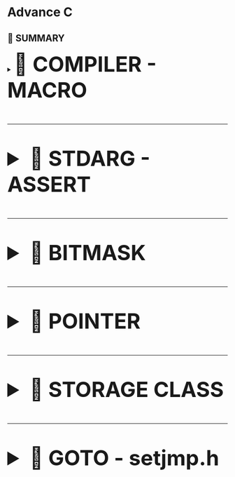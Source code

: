 # Advance C
<h2>📕 SUMMARY </h2>

<details>
  <summary><font size="10"><b>📑 COMPILER - MACRO </b></front></summary>

  ---

## I. Compiler
- Compiler là một chương trình dịch mã nguồn (source code) thành ngôn ngữ máy để thực thi trên máy tính.
  ### Quá trình biên dịch:
          C source (.c)  -->  Preprocessing (.i)  -->  Compilation (.s)  -->  Assembly (.o)  -->  Linking (Executable)
  #### 1. Preprocessing (tiền xử lý):
    - Xử lý các chỉ thị tiền xử lý (#include, #define, #ifdef...).
    - Xóa comment
    - Expand Marco: là quá trình thay thế macro (định nghĩa bằng #define) bằng giá trị hoặc đoạn mã tương ứng trong giai đoạn tiền xử lý (Preprocessing) trước khi biên dịch.

    > Dùng câu lệnh gcc -E program.c -o program.i
  
  #### 2. Compilation (Biên dịch):
    - Dịch mã nguồn .i thành mã Assembly .s

    > Dùng câu lệnh gcc -S program.i -o program.s

  #### 3. Assembly (Dịch Assembly):
    - Dịch mã Assembly .s thành mã máy (Object code) .o

    > Dùng câu lệnh gcc -c program.s -O program.o
  #### 4. Linking
    - Ghép nhiều file object .o và thư viện để tạo ra file thực thi .exe hoặc .out

     Dùng câu lệnh gcc -o program main.c utils.c

## II. MACRO và chỉ thị tiền xử lý
  ### 1. Macro:
 - Macro là một tính năng của compiler trong c, nó dùng để thay thế 1 giá trị hay đoạn mã được định nghĩa bằng #define ở preprocessing. Nó không tốn bộ nhớ hay thời gian chạy, do quá trình này diễn ra trước khi biên dịch
 - Syntax: #define TÊN_MACRO nội_dung_thay_thế
 - Macro không kiểm tra kiểu dữ liệu như hàm

  ### 2. Các chỉ thị tiền xử lý:
  #### 2.1. #include:
  - #include còn gọi là chỉ thị bao gồm tệp. Chỉ thị #include dùng để chèn nội dung của một file vào mã nguồn chương trình.
  - Có chức năng tái sử dụng mã nguồn và phân chia chương trình thành các phần nhỏ, giúp quản lý mã nguồn hiệu quả
  - #include dùng dấu <  (ví dụ: #include <stdio.h) dùng để include 1 thư viện chuẩn của c
  - #include dùng dấu " " (ví dụ: #include "utilities.h") dùng để include 1 file tự viết trong thư mục hiện tại

  #### 2.2. #define:
  - #define là chỉ thị định nghĩa, dùng để định nghĩa tên để thay thế cho giá trị, hàm, mảng, ...
  
  _Ex: dùng #define cho 1 value_
  ```c
    #include <stdio.h>
    // Định nghĩa hằng số Pi sử dụng #define
    #define PI 3.14
    int main() {
        // Sử dụng hằng số Pi trong chương trình
        double radius = 5.0;
        double area = PI * radius * radius;
    
        printf("Radius: %.2f\n", radius);
        printf("Area of the circle: %.2f\n", area);
    
        return 0;
    }
  ```

  _Ex: dùng #define cho 1 hàm_
  ```c
    #include <stdio.h>
    
    // Macro để tính bình phương của một số
    #define SQUARE(x) ((x) * (x))
    
    int main() {
        // Sử dụng macro để tính bình phương của num
        int result = SQUARE(5);
    
        printf("Result is: %d\n", result);
    
        return 0;
    }
  ```

  - Cần đặt dấu () để tránh lỗi toán tử
  ```c
    #include <stdio.h>
    
    // Định nghĩa macro để tìm số lớn hơn giữa hai số
    #define MAX(x, y) ((x)  (y) ? (x) : (y))
    
    int main() {
        int a = 10, b = 20;
        
        // Sử dụng macro để tìm số lớn hơn giữa a và b
        int maxNumber = MAX(a, b);
    
        printf("The bigger number between %d and %d is: %d\n", a, b, maxNumber);
    
        return 0;
    }
  ```

  - Đổi với #define cần nhiều hàng thì dùng kí tự '\' ở cuối dòng
  ```c
    #include <stdio.h>

    #define CREATE_FUNC(name, cmd) \
    void name()                    \
    {                              \
        print(cmd)                 \
    }
    
    int main() {
        CREATE_FUNC(test1, "this is ....\n");
        test1();
        return 0;
    }
  ```

  #### 2.3. #undef:
  - Chỉ thị #undef dùng để hủy định nghĩa của một macro đã được định nghĩa trước đó bằng #define

  _Ex:_
  ```c
    #include <stdio.h>
    
    // Định nghĩa SENSOR_DATA 
    #define SENSOR_DATA 42
    
    int main() {
        printf("Value of MY_MACRO: %d\n", MY_MACRO);
    
        // Hủy định nghĩa SENSOR_DATA 
        #undef SENSOR_DATA 
        // Định nghĩa SENSOR_DATA 
        #define SENSOR_DATA 50
    
        printf("Value of MY_MACRO: %d\n", MY_MACRO);
    
        return 0;
    }
  ```

  #### 2.4. #if, #elif, #else:
  - **#if** sử dụng để bắt đầu một điều kiện tiền xử lý.
  - Nếu điều kiện trong **#if** là đúng, các dòng mã nguồn sau **#if** sẽ được biên dịch
  - Nếu sai, các dòng mã nguồn sẽ bị bỏ qua đến khi gặp **#endif**
  - #**elif** dùng để thêm một điều kiện mới khi điều kiện trước đó trong **#if** hoặc **#elif** là sai
  - **#else** dùng khi không có điều kiện nào ở trên đúng.
  - Dùng **#if, #elif, #else** khi:
      - Muốn trình biên dịch có điều kiện (ví dụ muốn chạy trên Win hay Linux)
      - Khi làm việc với macro và cấu hình (muốn bật tắt tính năng mà k phải sửa code nhiều lần)
      - Khi tối ưu hóa code để chạy trên nhiều môi trường khác nhau (x86 hoặc ARM)

  _Ex:_
  ```c
    #include <stdio.h>
    
    typedef enum
    {
        GPIOA,
        GPIOB,
        GPIOC
    } Ports;
    
    typedef enum
    {
        PIN1,
        PIN2,
        PIN3,
        PIN4,
        PIN5,
        PIN6,
        PIN7,
    } Pins;
    
    typedef enum
    {
        HIGH,
        LOW
    } Status;
    
    #define STM32 0
    #define ATMEGA 1
    #define PIC 2
    
    #define MCU STM32
    
    #if MCU == STM32
    void daoTrangThaiDen(Ports port, Pins pin, Status status)
    {
        if (status == HIGH)
        {
            HAL_GPIO_WritePin(port, pin, LOW);
        }
        else
        {
            HAL_GPIO_WritePin(port, pin, HIGH);
        }  
    }
    #elif MCU == ATMEGA
    void daoTrangThaiDen(Pins pin, Status status)
    {
        if (status == HIGH)
        {
            digitalWrite(pin, LOW);
        }
        else
        {
            digitalWrite(pin, HIGH);
        }  
    }
    
    #endif
    
    void delay(int ms)
    {
    
    }
    
    
    int main()
    {
        while(1)
        {
            daoTrangThaiDen(GPIOA,13,HIGH);
            delay(1000);
        }
    
        return 0;
    }
  ```

  - Dùng chỉ thị #if, #elif, #else trong hàm main, không dùng if, elif và else trong hàm main trong trường hợp này do:
    - Dùng #if giúp chỉ biên dịch phần code cần thiết, tránh dư thừa, tối ưu chương trình.
    - Dùng if sẽ làm chương trình chậm hơn, nặng hơn do vẫn giữ tất cả mã nguồn trong file biên dịch.

  _Ex:_
  ```c
    #include <stdio.h>
    
    typedef enum{
        LOW,
        HIGH
    } Status;
    
    typedef enum{
        PIN0,
        PIN1,
        PIN2,
        PIN3,
        PIN4,
        PIN5,
        PIN6,
        PIN7,
    } Pin;
    
    #define ESP32      1
    #define STM32      2
    #define ATmega324  3
    
    #define MCU STM32
    
    int main(int argc, char const *argv[])
    {
        while(1){
            #if MCU == STM32
                void digitalWrite(Pin pin, Status state) {
                    if (state == HIGH){
                        GPIOA-BSRR = (1 << pin);  // Đặt bit tương ứng để thiết lập chân
                    } 
                    else {
                        GPIOA-BSRR = (1 << (pin + 16));  // Đặt bit tương ứng để reset chân
                    }
                }
    
            #elif MCU == ESP32
                void digitalWrite(Pin pin, Status state) {
                    if (state == HIGH) {
                        GPIO.out_w1ts = (1 << pin);  // Đặt bit tương ứng để thiết lập chân HIGH
                    } 
                    else {
                        GPIO.out_w1tc = (1 << pin);  // Đặt bit tương ứng để reset chân LOW
                    }
                }
    
            #else
                void digitalWrite(Pin pin, Status state) {
                    if (state == HIGH) {
                        PORTA |= (1 << pin);  // Đặt bit tương ứng để thiết lập chân HIGH
                    } 
                    else {
                        PORTA &= ~(1 << pin);  // Xóa bit tương ứng để reset chân LOW
                    }
                }
                
            #endif
        }
        return 0;
    }
  ```

  #### 2.5. #ifdef, #ifndef:
  - #ifdef dùng để kiểm tra một macro đã được định nghĩa hay chưa, nếu macro đã được định nghĩa thì mã nguồn sau #ifdef sẽ được biên dịch.
  - #ifndef dùng để kiểm tra một macro đã được định nghĩa hay chưa, nếu macro chưa được định nghĩa thì mã nguồn sau #ifndef sẽ được biên dịch
  - Dùng #ifdef cũng để tránh trường hợp khi 1 file #include nhiều lần gây ra lỗi biên dịch như ví dụ sau sẽ gặp lỗi define nhiều lần
  
  _Ex:_

  file abc.txt:

  ```c
      #ifndef __ABC_H
      #define __ABC_H
      
      int a = 10;
      
      #endif
  ```

  file main.c:

  ```c
    #include <stdio.h>
    
    #include "abc.txt"
    #include "abc.txt"
    #include "abc.txt"
    
    
    int main()
    {
        printf("Hello \n");
        
        return 0;
    }
  ```

  _Ex: kiểm tra file include nhiều lần bằng **Header Guard**_

  ```c
    #ifndef TEST_H
    #define TEST_H ...
  ```

  _Có cách đơn giản hơn là dùng #pragma once_

  ### 3. Các toán tử tiền xử lý:

  #### 3.1. Toán tử stringize "#":toán tử này cho phép chuyển đổi các tham số thành chuỗi

  _Ex:_

  ```c
    #include <stdio.h>
    
    #define STRINGIZE(x) #x
    #define DATA 40
    
    int main() {
    
        // Sử dụng toán tử #
        printf("The value is: %s\n", STRINGIZE(DATA));
    
        return 0;
    }
  ```

  #### 3.2. Toán tử token pasting "##" : toán tử nối 2 token lại với nhau

  _Ex:_

  ```c
    #include <stdio.h>
    
    #define CREATE_VAR(name, num) int name##num = num;
    
    int main() {
        CREATE_VAR(var, 1)  // Tạo ra int var1 = 1;
        CREATE_VAR(var, 2)  // Tạo ra int var2 = 2;
    
        printf("%d, %d\n", var1, var2);  //output: 1, 2
        return 0;
    }
  ```

  #### 3.3. Toán tử variadic: Dùng cho hàm chưa biết số lượng tham số truyền vào

  - Syntax: #define MACRO_NAME(...) macro_expansion(__VA_ARGS__)
    ... đại diện danh sách đối số
    __VA_ARGS__ đại diện cho tất cả các tham số truyền vào sau dấu ...

  ```c
    #include <stdio.h>
    
    #define LOG(fmt, ...) printf("[LOG] " fmt "\n", __VA_ARGS__)
    
    int main() {
        LOG("Hello, %s!", "World");  // printf("[LOG] Hello, %s!\n", "World");
        LOG("Sum: %d + %d = %d", 5, 10, 5 + 10);
        return 0;
    }
  ```

  - fmt: Chuỗi format (ví dụ: "[LOG] " fmt "\n").
  - __VA_ARGS__: Các tham số còn lại truyền vào printf.


  _##__VA_ARGS__ Variadic Macro không cần đối số:  Dấu ##__VA_ARGS__ giúp tránh lỗi nếu không có tham số nào truyền vào._
  
  ```c
    #include <stdio.h>
    
    // Định nghĩa macro DEBUG_PRINT với __VA_ARGS__
    #define DEBUG_PRINT(fmt, ...) printf("[DEBUG] " fmt "\n", ##__VA_ARGS__)
    
    int main() {
        int x = 10, y = 20;
    
        // In chuỗi đơn giản
        DEBUG_PRINT("Program started");
    
        // In biến với format string
        DEBUG_PRINT("Value of x: %d", x);
        DEBUG_PRINT("Sum of x and y: %d + %d = %d", x, y, x + y);
    
        return 0;
    }
  ```
    
</details>

  ---

<details>
  <summary><font size="10"><b>📑 STDARG - ASSERT </b></front></summary>
  
  ---

## I. Thư viện stdarg

  - Cung cấp các phương thức để làm việc với các hàm có số lượng input parameter không cố định (như printf, scanf, ...)
  - Các phương thức như:
    | **Macro**                           | **Mô tả** |
    |-------------------------------------|-----------|
    | `va_list`                           | Kiểu dữ liệu khai báo một biến cho list các đối số |
    | `va_start(va_list, last_fixed_arg)`       | Khởi tạo danh sách đối số, nhận vào 2 tham số là biến **va_list** được khai báo ở trên và **last_fixed_arg** là tên của đối số cuối cùng có kiểu cố định trước danh sách đối số không cố định |
    | `va_arg(va_list, type)`             | Lấy giá trị của đối số tiếp theo trong danh sách, có kiểu type |
    | `va_end(va_list)`                   | Kết thúc việc sử dụng list đối số biến đổi (cần gọi trước khi kết thúc hàm) |
    | `va_copy(arg2, arg1)`               | Dùng để copy dữ liệu cùng kiểu va_list (copy arg1 gán cho arg2)  |

  _Ex:_

  ```c
    #include <stdarg.h>
    #include <stdio.h>
    
    // Hàm tính tổng các số
    int sum(int count, ...) {  //count dùng để xác định số lượng tham số
        va_list args;  // Khai báo biến danh sách đối số
        va_start(args, count);  // Khởi tạo danh sách, count là đối số cuối cùng có kiểu cố định giúp xác định vị trí của danh sách đối số biến đổi.
        int total = 0;
    
        for (int i = 0; i < count; i++) {
            total += va_arg(args, int);  // Lấy từng đối số và cộng vào tổng
        }
    
        va_end(args);  // Kết thúc danh sách đối số
        return total;
    }
    
    int main() {
        printf("Tổng: %d\n", sum(3, 10, 20, 30)); // Kết quả: 60
        printf("Tổng: %d\n", sum(5, 1, 2, 3, 4, 5)); // Kết quả: 15
        return 0;
    }
  ```

  _Ex: kiểu struct_

  ```c
    #include <stdio.h>
    #include <stdarg.h>
    
    
    typedef struct Data
    {
        int x;
        double y;
    } Data;
    
    void display(int count, ...) {
    
        va_list args;
    
        va_start(args, count);
    
        int result = 0;
    
        for (int i = 0; i < count; i++)
        {
            Data tmp = va_arg(args,Data);
            printf("Data.x at %d is: %d\n", i,tmp.x);
            printf("Data.y at %d is: %f\n", i,tmp.y);
        }
       
    
        va_end(args);
    
    
    }
    
    int main() {
    
    
        display(3, (Data){2,5.0} , (Data){10,57.0}, (Data){29,36.0});
        return 0;
    }
  ```

  _Ex: không có số lượng tham số truyền vào như ở ví dụ trên_

  ```c
    #include <stdio.h>
    #include <stdarg.h>
    
    typedef enum {
        TEMPERATURE_SENSOR,
        PRESSURE_SENSOR
    } SensorType;
    
    void processSensorData(SensorType type, ...) {  //SensorType type là tham số cố định để va_start hoạt động, nó không nhất thiết phải là int count
        va_list args;
        va_start(args, type);
    
        switch (type) {
            case TEMPERATURE_SENSOR: {
                int numArgs = va_arg(args, int);
                int sensorId = va_arg(args, int);
                float temperature = va_arg(args, double); // float được promote thành double
                printf("Temperature Sensor ID: %d, Reading: %.2f degrees\n", sensorId, temperature);
                if (numArgs  2) {
                    // Xử lý thêm tham số nếu có
                    char* additionalInfo = va_arg(args, char*);
                    printf("Additional Info: %s\n", additionalInfo);
                }
                break;
            }
            case PRESSURE_SENSOR: {
                int numArgs = va_arg(args, int);
                int sensorId = va_arg(args, int);
                int pressure = va_arg(args, int);
                printf("Pressure Sensor ID: %d, Reading: %d Pa\n", sensorId, pressure);
                if (numArgs  2) {
                    // Xử lý thêm tham số nếu có
                    char* unit = va_arg(args, char*);
                    printf("Unit: %s\n", unit);
                }
                break;
            }
        }
    
        va_end(args);
    }
    
    int main() {
        processSensorData(TEMPERATURE_SENSOR, 2, 1, 36.5, "Room Temperature");
        processSensorData(PRESSURE_SENSOR, 2, 2, 101325);
        return 0;
    }
  ```

  **NOTE:**

  - Các tham số truyền vào phải có cùng kiểu dữ liệu, nếu không có thể gây lỗi undefined behavior
  - Có thể không cần truyền tham số xác định số lượng đối số cần truyền vào nếu biết được chính xác số lượng cần truyền là bao nhiêu

## II. Thư viện assert
  - Cung cấp macro assert để kiểm tra một điều kiện. 
  - Nếu điều kiện đúng (true), không có gì xảy ra và chương trình tiếp tục thực thi.
  - Nếu điều kiện sai (false), chương trình dừng lại và thông báo một thông điệp lỗi.
  - Dùng trong debug, dùng **#define NDEBUG** để tắt debug

  _Ex:_

  ```c
    #include <stdio.h>
    #include <assert.h>
    
    void divide(int a, int b) {
        assert(b != 0 && "Mau phai khac 0");  // Kiểm tra b có khác 0 không
        printf("Result: %d\n", a / b);
    }
    
    int main() {
        int x = 10, y = 0;
        divide(x, 2);  // Hợp lệ, in kết quả
        divide(x, y);  // Lỗi: assert(b != 0) sẽ kích hoạt lỗi và dừng chương trình
    
        return 0;
    }
  ```

   Output: Assertion failed: b != 0 && "Mau phai khac 0", file main.c, line 6.

  - Hoặc có thể dùng #define như sau:

  ```c
    #include <stdio.h>
    #include <assert.h>

    #define LOG(condition, cmd) assert(condition && #cmd)  // '#' dùng để biến thành chuỗi
    
    void divide(int a, int b) {
        LOG(b != 0, Mau phai khac 0);  // Kiểm tra b có khác 0 không
        printf("Result: %d\n", a / b);
    }
  ```

</details>

  ---

<details>
  <summary><font size="10"><b>📑 BITMASK </b></front></summary>
  
  ---

</details>

  ---

<details>
  <summary><font size="10"><b>📑 POINTER </b></front></summary>
  
  ---

## I. Khái niệm Pointer
  - Con trỏ (pointer) là một biến chứa địa chỉ bộ nhớ của một đối tượng khác (biến, mảng, hàm). 
  - Sử dụng con trỏ để thao tác trên bộ nhớ linh hoạt hơn.
  - Kích thước của con trỏ sẽ phụ thuộc vào kiến trúc máy tính, trình biên dịch hoặc kiến trúc vi xử lý (máy tính 64bit thì kích thước con trỏ là 8 byte)

## II. Cách lưu trữ của con trỏ
  - Trong hệ thống máy tính, dữ liệu được lưu trữ theo dạng bit và byte
  - LSB (Least Significant Bit) và MSB (Most Significant Bit):
    - LSB: Bit có trọng số nhỏ nhất (ít quan trọng nhất), thường là bit ngoài cùng bên phải trong hệ thống số nhị phân.
    - MSB: Bit có trọng số lớn nhất (quan trọng nhất), thường là bit ngoài cùng bên trái trong hệ thống số nhị phân.
  
    _Ex:_
      0b1011 0101 ====== ở đây LSB sẽ là bit 0 (giá trị là 0b1), MSB là bit 8 (giá trị là 0b1)
  - Endianness gồm có:
    - Little-Endian: LSB (byte) được lưu ở địa chỉ thấp nhất (phổ biến hiện nay).

    _Ex:_
    
      | **Address**  | **Giá trị (Hex)** | **Ghi chú** |
      |-----------|------------------|------------|
      | `0x1000`  | `78`             | *(LSB - Byte ít quan trọng nhất)* |
      | `0x1001`  | `56`             | |
      | `0x1002`  | `34`             | |
      | `0x1003`  | `12`             | *(MSB - Byte quan trọng nhất)* |

    - Big-Ediant: MSB (byte) được lưu ở địa chỉ thấp nhất.

    _Ex:_

      | **Address**  | **Giá trị (Hex)** | **Ghi chú** |
      |-----------|------------------|------------|
      | `0x1000`  | `12`             | *(MSB - Byte quan trọng nhất)* |
      | `0x1001`  | `34`             | |
      | `0x1002`  | `56`             | |
      | `0x1003`  | `78`             | *(LSB - Byte ít quan trọng nhất)* |

  int var = 10 ===> có kích thước bộ nhớ 4 byte (Address: **0x01 0x02 0x03 0x04**)
  
  int* ptr = &var ===> có kích thước 8 byte (Win 64bit), ví dụ như:
  
      Address:  0xc1 0xc2 0xc3 0xc4 0xc5 ... 0xc8
      
      Value:    0x01 0x02 0x03 0x04 0x00 ... 0x00 (4 byte còn lại không có giá trị lưu nên là 0x00)

  ## III. Cách sử dụng con trỏ
  
  _Ex: truyền con trỏ vào 1 hàm_

  ```c
    #include <stdio.h
    
    void swap(int* a, int* b)
    {
      int tmp = *a;
      *a = *b;
      *b = tmp;
    }
    
    int main()
    {
      int a = 10, b = 20;
      swap(&a, &b);
      printf("valuw a is: %d\n", a);
      printf("valuw b is: %d\n", b);
      return 0;
    }
  ```

  - Nếu muốn thay đổi giá trị thông quan 1 hàm thì phải sử dụng con trỏ, vì khi truyền vào hàm là 1 biến thông thường thì       nó sẽ sao chép giá trị của biến (nghĩa là sẽ tạo ra 1 địa chỉ khác). Do đó để thay đổi giá trị biến thông qua hàm phải      dùng con trỏ để thao tác trên dịa chỉ của biến đó

   _Ex: dùng con trỏ thao tác với mảng_

  ```c
    #include <stdio.h
    
    int main()
    {
      int arr[] = {1, 2, 3, 4, 5};
      int n = (sizeof(arr)/sizeof(arr[0]));  //lấy số lượng phần tử trong mảng
      int* ptr = arr;  //arr chính là &arr[0]
    
      for(int i = 0; i < n; i++)
      {
        printf("Giá trị của arr[%d] là: %d, ở địa chỉ: %p\n", i, arr[i], ptr+i);  //ptr + i có nghĩa là ptr + i.sizeof(data_type)
      }
    }
  ```

  ## III. Các loại con trỏ đặc biệt

  ### 1. Void Pointer:
  
  - Void pointer là con trỏ dùng để trỏ tới địa chỉ mà tại đó không cần biết kiểu dữ liệu của giá trị mà địa chỉ đó đang lưu trữ
  - Void pointer giúp viết code linh hoạt hơn, phù hợp với lập trình tổng quát và xử lý dữ liệu động.
  - Void pointer còn dùng để tối ưu hóa bộ nhớ (vì dùng int*, hay float* sẽ bị phình bộ nhớ)
  - Dùng void pointer khi lấy giá trị phải ép kiểu
  - Syntax: **void* ptr**

  _Ex:_

  ```c
    #include <stdio.h
    
    int main()
    {
      void* ptr;
      int a = 10;
      double b = 6.5;

      ptr = &a;
      printf("Địa chỉ: %p - Value: %d\n", ptr, *(int*)ptr);  //phải ép về kiểu *int

      ptr = &b;
      printf("Địa chỉ: %p - Value: %f\n", ptr, *(double*)ptr);

      char arr[] = "Hello World";

      //Mảng con trỏ void
      void* ptr1[] = {&a, &b, arr};
      printf("Địa chỉ: %p - Value: %d\n", ptr1[0], *(int*)ptr1[0]);
      printf("Địa chỉ: %p - Value: %f\n", ptr1[1], *(double*)ptr1[1]);
      printf("Địa chỉ: %p - Value: %c\n", ptr1[2], *(char*)ptr1[2]+1);     

    return 0;
    }
  ```

  ### 2. Function Pointer:

  - Con trỏ hàm là một biến lưu địa chỉ của 1 hàm.
  - Con trỏ hàm cho phép truyền một hàm như đối số cho hàm khác, lưu địa chỉ hàm trong một cấu trúc dữ liệu, hoặc truyền hàm như một giá trị trả về từ hàm khác.
  - Syntax:

    >  <return_type> (*func_poiter)(<data_type_1>, <data_type_2>);

    >  func_point = name_func (hoặc &name_func)  //gán địa chỉ hàm cho con trỏ hàm

  - Để gọi hàm từ con trỏ hàm có thể dùng

    >  func_point()

    > hoặc (*func_point)()

  _Ex1:_

  ```c
    #include <stdio.h>
    
    void greetEnglish(){ printf("Hello!\n"); }
    void greetFrench(){ printf("Bonjour!\n"); }
    
    int main()
    {
        // Khai báo con trỏ hàm
        void (*ptrToGreet)();
    
        // Gán địa chỉ của hàm greetEnglish cho con trỏ hàm
        ptrToGreet = greetEnglish;
    
        // Gọi hàm thông qua con trỏ hàm
        ptrToGreet();  // In ra: Hello!
    
        // Gán địa chỉ của hàm greetFrench cho con trỏ hàm
        ptrToGreet = greetFrench;
    
        // Gọi hàm thông qua con trỏ hàm
        (*ptrToGreet)();  // In ra: Bonjour!
        return 0;
    }

  ```

  _Ex2:_

  ```c
    #include <stdio.h>
    
    void sum(int a, int b) { return a+b; }
    void subtract(int a, int b) { return a-b; }
    void multiple(int a, int b) { return a*b; }
    void devide(int a, int b) { return a/b; }
    
    ===========================Cách 1================================
    int main()
    {
      void (*calc)(int, int);
    
      calc = sum;
      calc(2,3);
    
      calc = subtract;
      calc(2,3);
    
      ...
    
      return 0;
    }
    
    ===========================Cách 2==================================
    int main()
    {
      void (*calc[])(int, int) = {sum, subtract, multiple, devide};
      calc[0](2,3);
      calc[1](2,3);
      ...
    
      return 0;
    }
    
    ===========================Cách 3==================================
    void calculate(void (*calc)(int, int), int a, int b)
    {
      calc(a, b);
    }
    
    int main()
    {
      calculate(sum, 2, 3);
      ...
    
      return 0;
    }
  ```

  - So sánh giữa việc gọi hàm bằng con trỏ hàm và gọi hàm thông thường:

  * Giống nhau:
    
    - Trong máy tính có thanh ghi program counter (PC). Khi ta khai báo 1 biến hay 1 hàm thì giá trị nó sẽ được gán cho 1 địa chỉ, ngoài ra         câu lệnh đó còn được gán cho 1 địa chỉ nằm trong thanh ghi PC. Do đó khi gọi hàm thông thường hay gọi hàm bằng con trỏ hàm đều gọi tại        địa chỉ trong PC
   
  * Khác nhau:

    - Khi gọi hàm bằng con trỏ hàm sẽ linh hoạt hơn so với gọi hàm thông thường, do gọi hàm bằng con trỏ hàm sẽ có thế thay đổi mục đích của         hàm như ví dụ 2 cách 3.

  ### 3. Pointer to Constant (con trỏ hằng):

  - Con trỏ hằng là con trỏ **không thể thay đổi giá trị** tại địa chỉ mà nó trỏ tới thông qua phép giải tham chiếu dereference (*) nhưng giá      trị tại địa chỉ đó có thể thay đổi

  - Syntax:

    > `<type>` const *ptr_const = &value;

    > hay const `<type>` *ptr_const = &value;

  - Ứng dụng để giữ lại dữ liệu trước đó mà không muốn thay đổi nó trong quá trình xử lý.

  _Ex:_

  ```c
    #include <stdio.h>
    
    int main()
    {
      int value = 5;
      int test = 8;
      int const *ptr_const = &value;
    
      printf("value: %d\n", *ptr_const);
    
      value = 9;
    
      printf("value: %d\n", *ptr_const);
    
      return 0;
    }
  ```

  ### 3. Constant Pointer (hằng con trỏ)

  - Hằng con trỏ là con trỏ trỏ đến địa chỉ không thể thay đổi. Nhưng giá trị tại đó có thể thay đổi được thông qua dereference.

  - Syntax:

    > <type> *const const_ptr = &value;

  - Ứng dụng khi chỉ muốn thao tác tại 1 địa chỉ cố định, hay 1 vị trí cố định

  _Ex:_
  ```c
    #include <stdio.h>
    
    int main()
    {
      int value = 5;
      int test = 10;
      int *const const_ptr  = &value;
    
      printf("value: %d\n", *const_ptr);
      *const_ptr = test;
      printf("value: %d\n", *const_ptr);
    
      **const_ptr = &test;  //wrong**
    
      return 0;
    }
  ```

  - Có thể vừa dùng con trỏ hằng và hằng con trỏ như sau:

    >   const int *const const_ptr  = &value;

  ### 4. NULL Pointer

  - Là con trỏ **không trỏ đến bất kì đối tượng** hoặc vùng nhớ cụ thể nào

  - Dùng để khai báo khi chưa sử dụng con trỏ đó ngay lập tức (tránh bị trình biên dịch gán cho 1 địa chỉ random)

  _Ex:_

  ```c
    #include <stdio.h>
    
    int main()
    {
        int *ptr = NULL;  // Gán giá trị NULL cho con trỏ 0x0000000
    
        if (ptr == NULL)
        {
            printf("Pointer is NULL\n");
        }
        else
        {
            printf("Pointer is not NULL\n");
        }
    
        int score_game = 5;
        if (ptr == NULL)
        {
            ptr = &score_game;
            *ptr = 30;
            ptr = NULL;
        }
        return 0;
    }

  ```

  ### 5. Pointer to Pointer

  - Pointer to Pointer (hay còn gọi là con trỏ cấp cao) là một kiểu dữ liệu mà cho phép lưu địa chỉ của 1 con trỏ khác.

  - Ví dụ:

    > int test = 5;              Address = 0x01; Value = 5

    > int *ptr = &test;          Address = &0xc2; Value = 0x01

    > int **ptp = &ptr;          Address = 0xee; Value = &0xc2

  - Ứng dụng trong kiểu dữ liệu JSON hay cấu trức dữ liệu danh sách liên kết
  
  _Ex:_
  ```c
    #include <stdio.h>
    
    int main()
    {
      int value = 41;
      int *ptr = &value;
      int **ptp = &ptr;
    
      /*
        **ptp = &ptr
        ptp = &ptr
        *ptp = ptr = &value
        **ptp = *ptr = value
    
        printf("address of value: %p\n", &value);
        printf("value of ptr: %p\n", ptr);
    
        printf("address of ptr: %p\n", &ptr);
        printf("value of ptrp: %p\n", ptp);
    
        printf("dereference ptp first time: %p\n", *ptp);
        printf("dereference ptp second time: %d\n", **ptp);
    
        return 0;
    }

  ```

</details>

  ---

<details>
  <summary><font size="10"><b>📑 STORAGE CLASS </b></front></summary>
  
  ---

</details>

  ---

<details>
  <summary><font size="10"><b>📑 GOTO - setjmp.h </b></front></summary>
  
  ---

  ## I. Goto

  - Goto là một từ khóa trong C, cho phép chương trình nhảy đến 1 label đã được đặt trước trong **cùng một hàm**.

  - Goto giúp kiểm soát flow của chương trình, nhưng nó làm cho source code trở nên khó đọc và bảo trì.

  _Ex:_

  ```c

#include <stdio.h>

int main(()
{
  int i = 0;

  //Đặt nhãn
  start:
    if (i >= 5)
    {
        goto end;  // chuyển control đến nhãn "end"
    }

    printf("%d", i);
    i++;

    goto start;  // chuyển control đến nhãn "start"

  end:
    printf("/n");

  return 0;
}
  ```

  *Kỹ thuật quét LED Matrix:

  - Vi điều khiển sẽ quét từng hàng trong LED Matrix, và sẽ bật những LED cần sáng trong hàng đó, sau đó nó sẽ tắt đi và quét hàng tiếp theo. Vì tốc độ xử lý của VĐK rất nhanh nên ta có cảm giác như nó sáng liên tục.

  ## II. Thư viện setjmp.h

  - setjmp.h là một thư viện trong C, gồm 2 hàm chính là setjmp và longjmp:

      - setjmp(jmp_buf env): Đánh dấu vị trí để có thể quay lại bằng longjmp

        > trả về 0 khi gọi lần đầu, và giá trị khác 0 khi quay lại từ longjmp

        - Cách thức hoạt động: biến jmp_buf là biến đặc biệt dùng để lưu giá trị là địa chỉ câu lệnh đặt setjmp do PC cung           cấp.

    - longjmp(jmp_buf env, int value): nhảy về vị trí hiện tại của setjmp và tiếp tục thực thi từ đó

      > Biến value là giá trị mà setjmp sẽ trả về ở lần gọi tiếp theo.
          
  - Dùng để thực hiện xử lý ngoại lệ trong C.

  _Ex:_
  
  ```c
  
    #include <stdio.h>
    #include <setjmp.h>
    
    jmp_buf buf;
    
    int exception = 0;
    
    void func2()
    {
        printf("This is function 2\n");
        longjmp(buf, 2);
    }
    
    void func3()
    {
        printf("This is function 3\n");
        longjmp(buf, 3);
    }
    
    void func1()
    {
        exception = setjmp(buf);
        if (exception == 0)
        {
            printf("This is function 1\n");
            printf("exception = %d\n", exception);
            func2();
        }
        else if (exception == 2)
        {
            printf("exception = %d\n", exception);
            func3();
        }
        else if (exception == 3)
        {
            printf("exception = %d\n", exception);
        }
    }
    
    int main(int argc, char const *argv[])
    {
        func1();
        return 0;
    }
  
  ```

  ## III. Exception Handling

  - Xử lý ngoại lệ giúp phát hiện và xử lý các lỗi hoặc tình huống bất thường xảy ra trong quá trình thực thi chương trình.

  #### 3.1. Exception

  - Ngoại lệ là những lỗi hoặc tình huống không mong muốn xảy ra, như:

    - Chia một số cho 0 (division by zero).

    - Truy cập mảng ngoài phạm vi (out of bounds array access).

    - Truy xuất con trỏ null (null pointer dereference).

    - Lỗi khi mở hoặc đọc tập tin (file not found).

    - Lỗi cấp phát bộ nhớ (bad allocation).
   
  #### 3.2. Cơ chế xử lý Exception

  - Hầu hết các ngôn ngữ lập trình hiện đại như C++, Java, Python, C# đều hỗ trợ xử lý ngoại lệ thông qua các từ khóa như:

    - **try:** Định nghĩa một khối lệnh có thể phát sinh lỗi.
   
    - **catch:** Xử lý ngoại lệ nếu có lỗi xảy ra.

    - **throw:** Ném ra một ngoại lệ khi xảy ra lỗi.
   
  - Nhưng trong C không có cơ chế này, do đó cần dùng thư viện setjmp.h

  _Ex:_

  ```c

    #include <stdio.h>
    #include <setjmp.h>
    
    jmp_buf buf;
    
    int exception_code;
    
    typedef enum
    {
        NO_ERROR,
        NO_EXIT,
        DIVIDE_BY_0
    } ErrorCodes;  
    
    #define TRY if ((exception_code = setjmp(buf)) == 0)
    #define CATCH(x) else if (exception_code == x)
    #define THROW(x) longjmp(buf, x)
    
    double divide(int a, int b)
    {
        if (a == 0 && b == 0)
        {
            THROW(NO_EXIT);
        }
        else if (b == 0)
        {
            THROW(DIVIDE_BY_0);
        }
    
        return (double)a/b;
    }
    
    int main(int argc, char const *argv[])
    {
        exception_code = NO_ERROR;
    
        TRY
        {
            printf("Ket qua: %0.3f\n", divide(0,0));
        }
        CATCH(NO_EXIT)
        {
            printf("ERROR! Không tồn tại\n");
        }
        CATCH(DIVIDE_BY_0)
        {
            printf("ERROR! Chia cho 0\n");
        }
    
        // thêm code ở đây
        printf("Hello world\n");
        return 0;
    }

  ```

  - So sánh Exception Handling and ASSERT:

    - ASSERT sẽ dừng chương trình ngay lập tức khi điều kiện sai
   
    - Exception Handling sẽ không dừng chương trình mà chỉ đưa ra báo lỗi và chạy tiếp

</details>








  

